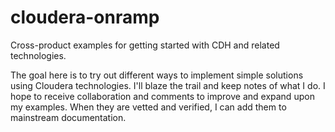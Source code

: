 # cloudera-onramp
Cross-product examples for getting started with CDH and related technologies.

The goal here is to try out different ways to implement simple solutions using Cloudera technologies. I'll blaze the trail and keep notes of what I do. I hope to receive collaboration and comments to improve and expand upon my examples. When they are vetted and verified, I can add them to mainstream documentation.
